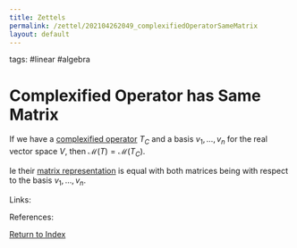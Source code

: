 ```yaml
---
title: Zettels
permalink: /zettel/202104262049_complexifiedOperatorSameMatrix
layout: default
---
```

tags: #linear #algebra

# Complexified Operator has Same Matrix

If we have a [complexified operator](202104251532_complexificationOperator) $T_C$ and a basis $v_1, \ldots, v_n$ for the
real vector space $V$, then $\mathcal{M}(T) = \mathcal{M}(T_C)$. 

Ie their [matrix representation](202102072233_matrixLinearMap) is equal
with both matrices being with respect to the basis $v_1, \ldots, v_n$.

Links: 

References: 

[Return to Index](index)
